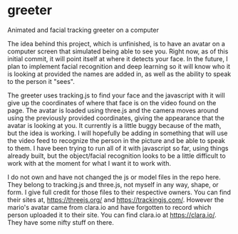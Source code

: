 # greeter
Animated and facial tracking greeter on a computer

The idea behind this project, which is unfinished, is to have an avatar on a computer screen that simulated being able to see you. Right now, as of this initial commit, it will point itself at where it detects your face. In the future, I plan to implement facial recognition and deep learning so it will know who it is looking at provided the names are added in, as well as the ability to speak to the person it "sees".

The greeter uses tracking.js to find your face and the javascript with it will give up the coordinates of where that face is on the video found on the page. The avatar is loaded using three.js and the camera moves around using the previously provided coordinates, giving the appearance that the avatar is looking at you. It currently is a little buggy because of the math, but the idea is working. I will hopefully be adding in something that will use the video feed to recognize the person in the picture and be able to speak to them. I have been trying to run all of it with javascript so far, using things already built, but the object/facial recognition looks to be a little difficult to work with at the moment for what I want it to work with.

I do not own and have not changed the js or model files in the repo here. They belong to tracking.js and three.js, not myself in any way, shape, or form. I give full credit for those files to their respective owners. You can find their sites at, https://threejs.org/ and https://trackingjs.com/. However the mario's avatar came from clara.io and have forgotten to record which person uploaded it to their site. You can find clara.io at https://clara.io/. They have some nifty stuff on there.
